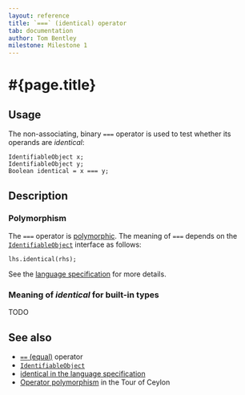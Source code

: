 ```yaml
---
layout: reference
title: `===` (identical) operator
tab: documentation
author: Tom Bentley
milestone: Milestone 1
---
```


# #{page.title}

## Usage 

The non-associating, binary `===` operator is used to test whether its operands 
are *identical*:

    IdentifiableObject x;
    IdentifiableObject y;
    Boolean identical = x === y;

## Description

### Polymorphism

The `===` operator is [polymorphic](/documentation/reference/operator/operator-polymorphism). 
The meaning of `===` depends on the 
[`IdentifiableObject`](../../ceylon.language/IdentifiableObject) interface as follows:

    lhs.identical(rhs);

See the [language specification](#{site.urls.spec}#equalityandcomparisonoperators) for more details.

### Meaning of *identical* for built-in types

TODO

## See also

* [`==` (equal)](../equal) operator
* [`IdentifiableObject`](../../ceylon.language/IdentifiableObject)
* [identical in the language specification](#{site.urls.spec}#equalityandcomparisonoperators)
* [Operator polymorphism](/documentation/tour/language-module/#operator_polymorphism) 
  in the Tour of Ceylon
